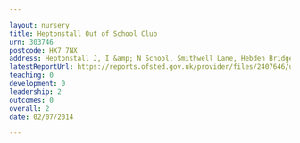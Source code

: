 ```yaml
---

layout: nursery
title: Heptonstall Out of School Club
urn: 303746
postcode: HX7 7NX
address: Heptonstall J, I &amp; N School, Smithwell Lane, Hebden Bridge, West Yorkshire, HX7 7NX
latestReportUrl: https://reports.ofsted.gov.uk/provider/files/2407646/urn/303746.pdf
teaching: 0
development: 0
leadership: 2
outcomes: 0
overall: 2
date: 02/07/2014

---
```

